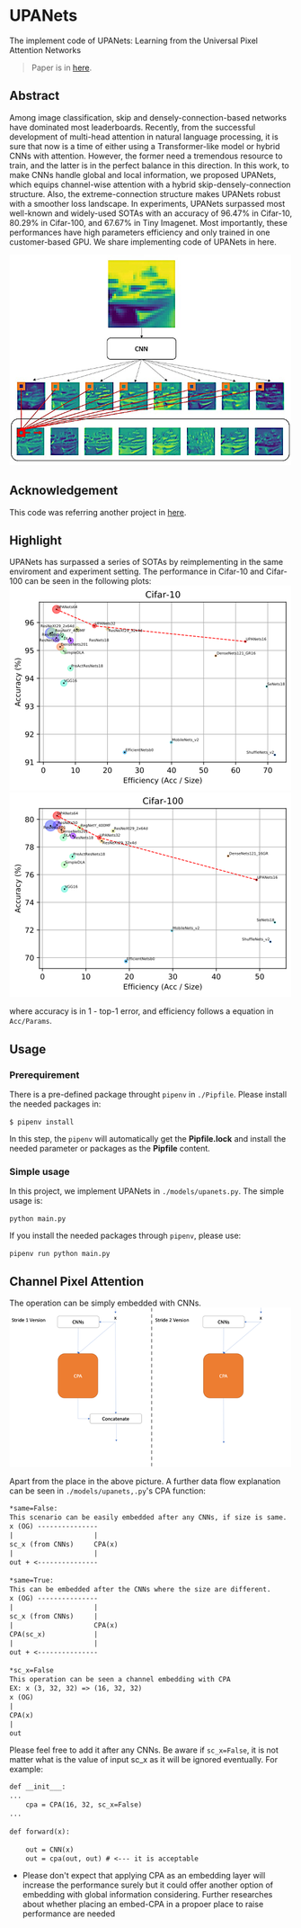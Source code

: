 # UPANets
The implement code of UPANets: Learning from the Universal Pixel Attention Networks

> Paper is in [here](https://arxiv.org/pdf/2103.08640.pdf).

## Abstract
Among image classification, skip and densely-connection-based networks have dominated most leaderboards. Recently, from the successful development of multi-head attention in natural language processing, it is sure that now is a time of either using a Transformer-like model or hybrid CNNs with attention. However, the former need a tremendous resource to train, and the latter is in the perfect balance in this direction. In this work, to make CNNs handle global and local information, we proposed UPANets, which equips channel-wise attention with a hybrid skip-densely-connection structure. Also, the extreme-connection structure makes UPANets robust with a smoother loss landscape. In experiments, UPANets surpassed most well-known and widely-used SOTAs with an accuracy of 96.47% in Cifar-10, 80.29% in Cifar-100, and 67.67% in Tiny Imagenet. Most importantly, these performances have high parameters efficiency and only trained in one customer-based GPU. We share implementing code of UPANets in here.

![](./materials/UPANets_CPA.png)

## Acknowledgement
This code was referring another project in [here](https://github.com/kuangliu/pytorch-cifar). 

## Highlight
UPANets has surpassed a series of SOTAs by reimplementing in the same enviroment and experiment setting. The performance in Cifar-10 and Cifar-100 can be seen in the following plots:
![](./materials/cifar_10.png)![](./materials/cifar_100.png)

where accuracy is in 1 - top-1 error, and efficiency follows a equation in `Acc/Params`.

## Usage

### Prerequirement
There is a pre-defined package throught `pipenv` in `./Pipfile`. Please install the needed packages in:

`$ pipenv install` 

In this step, the `pipenv` will automatically get the **Pipfile.lock** and install the needed parameter or packages as the **Pipfile** content.

### Simple usage 
In this project, we implement UPANets in `./models/upanets.py`. The simple usage is:

`python main.py`

If you install the needed packages through `pipenv`, please use:

`pipenv run python main.py`

## Channel Pixel Attention
The operation can be simply embedded with CNNs. 
![](./materials/CPA_in_UPABlocks.png)

Apart from the place in the above picture. A further data flow explanation can be seen in `./models/upanets,.py`'s CPA function:

```      
*same=False:
This scenario can be easily embedded after any CNNs, if size is same.
x (OG) ---------------
|                    |
sc_x (from CNNs)     CPA(x)
|                    |
out + <---------------
    
*same=True:
This can be embedded after the CNNs where the size are different.
x (OG) ---------------
|                    |
sc_x (from CNNs)     |
|                    CPA(x)
CPA(sc_x)            |
|                    |
out + <---------------
   
*sc_x=False
This operation can be seen a channel embedding with CPA
EX: x (3, 32, 32) => (16, 32, 32)
x (OG) 
|      
CPA(x)
|    
out 
```
Please feel free to add it after any CNNs. 
Be aware if `sc_x=False`, it is not matter what is the value of input sc_x as it will be ignored eventually. For example:

```
def __init___:
...
	cpa = CPA(16, 32, sc_x=False)
...

def forward(x):

	out = CNN(x)
	out = cpa(out, out) # <--- it is acceptable 

```
* Please don't expect that applying CPA as an embedding layer will increase the performance surely but it could offer another option of embedding with global information considering. Further researches about whether placing an embed-CPA in a propoer place to raise performance are needed


